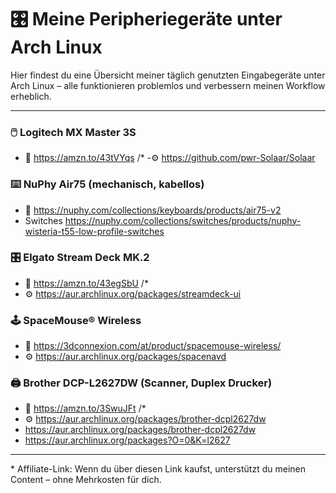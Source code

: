 # 🎛️ Meine Peripheriegeräte unter Arch Linux

Hier findest du eine Übersicht meiner täglich genutzten Eingabegeräte unter Arch Linux – alle funktionieren problemlos und verbessern meinen Workflow erheblich.

---

### 🖱️ Logitech MX Master 3S   
- 🔗 <https://amzn.to/43tVYqs> /*
-⚙️ <https://github.com/pwr-Solaar/Solaar>

### ⌨️ NuPhy Air75 (mechanisch, kabellos)
- 🔗 <https://nuphy.com/collections/keyboards/products/air75-v2>
- Switches <https://nuphy.com/collections/switches/products/nuphy-wisteria-t55-low-profile-switches>

### 🎛️ Elgato Stream Deck MK.2
- 🔗 <https://amzn.to/43egSbU> /*
- ⚙️ <https://aur.archlinux.org/packages/streamdeck-ui>

### 🕹️ SpaceMouse® Wireless 
- 🔗 <https://3dconnexion.com/at/product/spacemouse-wireless/>
- ⚙️ <https://aur.archlinux.org/packages/spacenavd>

### 🖨️ Brother DCP-L2627DW (Scanner, Duplex Drucker)
- 🔗 <https://amzn.to/3SwuJFt> /* 
- ⚙️ <https://aur.archlinux.org/packages/brother-dcpl2627dw>
- <https://aur.archlinux.org/packages/brother-dcpl2627dw> 
- <https://aur.archlinux.org/packages?O=0&K=l2627>


---

\* Affiliate-Link: Wenn du über diesen Link kaufst, unterstützt du meinen Content – ohne Mehrkosten für dich.
